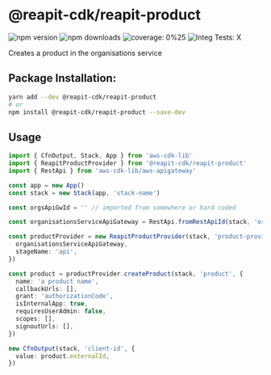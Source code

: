 # @reapit-cdk/reapit-product


![npm version](https://img.shields.io/npm/v/@reapit-cdk/reapit-product)
![npm downloads](https://img.shields.io/npm/dm/@reapit-cdk/reapit-product)
![coverage: 0%25](https://img.shields.io/badge/coverage-0%25-red)
![Integ Tests: X](https://img.shields.io/badge/Integ%20Tests-X-red)

Creates a product in the organisations service

## Package Installation:

```sh
yarn add --dev @reapit-cdk/reapit-product
# or
npm install @reapit-cdk/reapit-product --save-dev
```

## Usage
```ts
import { CfnOutput, Stack, App } from 'aws-cdk-lib'
import { ReapitProductProvider } from '@reapit-cdk/reapit-product'
import { RestApi } from 'aws-cdk-lib/aws-apigateway'

const app = new App()
const stack = new Stack(app, 'stack-name')

const orgsApiGwId = '' // imported from somewhere or hard coded

const organisationsServiceApiGateway = RestApi.fromRestApiId(stack, 'orgs-api-gw', orgsApiGwId)

const productProvider = new ReapitProductProvider(stack, 'product-provider', {
  organisationsServiceApiGateway,
  stageName: 'api',
})

const product = productProvider.createProduct(stack, 'product', {
  name: 'a product name',
  callbackUrls: [],
  grant: 'authorizationCode',
  isInternalApp: true,
  requiresUserAdmin: false,
  scopes: [],
  signoutUrls: [],
})

new CfnOutput(stack, 'client-id', {
  value: product.externalId,
})

```